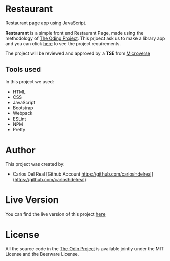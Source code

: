 # Restaurant

Restaurant page app using JavaScript.

**Restaurant** is a simple front end Restaurant Page, made using the methodology of [The Oding Project](https://www.theodinproject.com). This prjoect ask us to make a library app and you can click [here](https://www.theodinproject.com/courses/javascript/lessons/restaurant-page) to see the project requirements.

The project will be reviewed and approved by a **TSE** from [Microverse](https://microverse.org)

## Tools used

In this project we used:

- HTML
- CSS
- JavaScript
- Bootstrap
- Webpack
- ESLint
- NPM
- Pretty

# Author

This project was created by:

- Carlos Del Real [Github Account https://github.com/carloshdelreal](https://github.com/carloshdelreal)

# Live Version

You can find the live version of this project [here]()

# License

All the source code in the [The Odin Project](https://www.theodinproject.com/courses/javascript/lessons/restaurant-page) is available jointly under the MIT License and the Beerware License.
